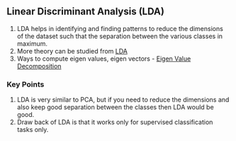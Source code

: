 ## Linear Discriminant Analysis (LDA)
1. LDA helps in identifying and finding patterns to reduce the dimensions of the dataset such that the separation between
the various classes in maximum.
2. More theory can be studied from [LDA](http://sebastianraschka.com/Articles/2014_python_lda.html)
3. Ways to compute eigen values, eigen vectors - [Eigen Value Decomposition](https://www.cc.gatech.edu/~dellaert/ftp/svd-note.pdf)

### Key Points
1. LDA is very similar to PCA, but if you need to reduce the dimensions and also keep good
separation between the classes then LDA would be good.
2. Draw back of LDA is that it works only for supervised classification tasks only.    
